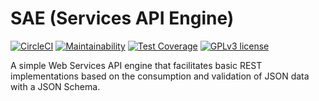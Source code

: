 # SAE (Services API Engine)
[![CircleCI](https://circleci.com/gh/GetDKAN/sae.svg?style=svg)](https://circleci.com/gh/GetDKAN/sae)
[![Maintainability](https://api.codeclimate.com/v1/badges/868c2168abd80a6ff07a/maintainability)](https://codeclimate.com/github/GetDKAN/sae/maintainability)
[![Test Coverage](https://api.codeclimate.com/v1/badges/868c2168abd80a6ff07a/test_coverage)](https://codeclimate.com/github/GetDKAN/sae/test_coverage)
[![GPLv3 license](https://img.shields.io/badge/License-GPLv3-blue.svg)](https://www.gnu.org/licenses/gpl-3.0.en.html)


A simple Web Services API engine that facilitates basic REST implementations based on the consumption and validation of JSON data with a JSON Schema.
